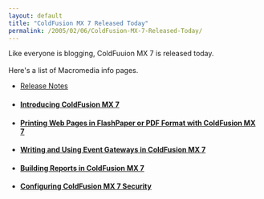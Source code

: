 ```yaml
---
layout: default
title: "ColdFusion MX 7 Released Today"
permalink: /2005/02/06/ColdFusion-MX-7-Released-Today/
---
```


Like everyone is blogging, ColdFuuion MX 7 is released today.<br/><br/>Here's a list of Macromedia info pages.<br/><ul><li><a href="http://www.macromedia.com/support/documentation/en/coldfusion/mx7/releasenotes.html" target="_blank">Release Notes</a><br type="_moz"/></li></ul><ul><li><h4><a target="_blank" href="http://www.macromedia.com/devnet/mx/coldfusion/articles/intro_cf7.html">Introducing ColdFusion MX 7</a></h4></li><li><h4><a target="_blank" href="http://www.macromedia.com/devnet/mx/coldfusion/articles/printing.html">Printing Web Pages in FlashPaper or PDF Format with ColdFusion MX 7</a></h4></li><li><h4><a target="_blank" href="http://www.macromedia.com/devnet/mx/coldfusion/articles/gateway.html">Writing and Using Event Gateways in ColdFusion MX 7</a></h4></li><li><h4><a target="_blank" href="http://www.macromedia.com/devnet/mx/coldfusion/articles/reporting.html">Building Reports in ColdFusion MX 7</a></h4></li><li><h4><a target="_blank" href="http://www.macromedia.com/devnet/mx/coldfusion/articles/cf7_security.html">Configuring ColdFusion MX 7  Security</a></h4></li></ul>